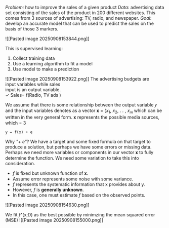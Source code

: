 *Problem:* how to improve the sales of a given product 
*Data*: advertising data set consisting of the sales of the product in 200 different websites. This comes from 3 sources of advertising: TV, radio, and newspaper. 
*Goal*: develop an accurate model that can be used to predict the sales on the basis of those 3 markers. 

![[Pasted image 20250908153844.png]]

This is supervised learning:  
1. Collect training data  
2. Use a learning algorithm to fit a model  
3. Use model to make a prediction

![[Pasted image 20250908153922.png]]
The advertising budgets are  
input variables while sales  
input is an output variable.  
✓ Sales= f(Radio, TV ads )

We assume that there is some relationship between the output variable 𝑦 and the input variables denotes as a vector 𝐱 = (𝑥<sub>1</sub>, 𝑥<sub>2</sub>, . . , 𝑥<sub>𝑚</sub> which can be written in the very general form.
𝐱 represents the possible media sources, which = 3

	y = f(x) + e

Why *"+ e"*? We have a target and some fixed formula on that target to produce a solution, but perhaps we have some errors or missing data. Perhaps we need more variables or components in our vector 𝐱 to fully determine the function. We need some variation to take this into consideration. 

- *f* is fixed but unknown function of 𝐱.
- Assume error represents some noise with some variance. 
- *f* represents the systematic information that x provides about y. 
- However, *f* is **generally unknown**.
- In this case, one must estimate *f* based on the observed points. 

![[Pasted image 20250908154630.png]]

We fit *f*^(x;D) as the best possible by minimzing the mean squared error (MSE)
![[Pasted image 20250908155000.png]]

